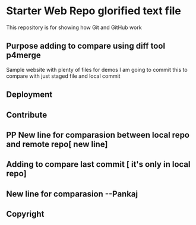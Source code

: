 # Starter Web Repo glorified text file

This repository is for showing how Git and GitHub work

## Purpose adding to compare using diff tool p4merge

Sample website with plenty of files for demos
I am going to commit this to compare with just staged file and local commit

## Deployment
## Contribute
## PP New line for comparasion between local repo and remote repo[ new line]
## Adding to compare last commit [ it's only in local repo]
## New line for comparasion --Pankaj
## Copyright 